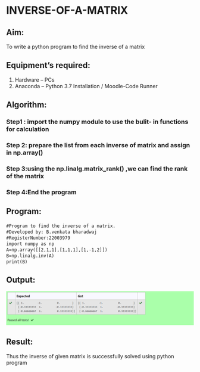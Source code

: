 # INVERSE-OF-A-MATRIX
## Aim:
To write a python program to find the inverse of a matrix
## Equipment’s required:
1. 	Hardware – PCs
2. 	Anaconda – Python 3.7 Installation / Moodle-Code Runner
## Algorithm:
### Step1 : import the numpy module to use the bulit- in functions for calculation
### Step 2: prepare the list from each inverse of matrix and assign in np.array() 
### Step 3:using the np.linalg.matrix_rank() ,we can find the rank of the matrix 
### Step 4:End the program

## Program:
```
#Program to find the inverse of a matrix.
#Developed by: B.venkata bharadwaj
#RegisterNumber:22003979
import numpy as np
A=np.array([[2,1,1],[1,1,1],[1,-1,2]])
B=np.linalg.inv(A)
print(B)
```
## Output:
![model](/invers-of-matrix.png)
## Result:
Thus the inverse of given matrix is successfully solved using python program

